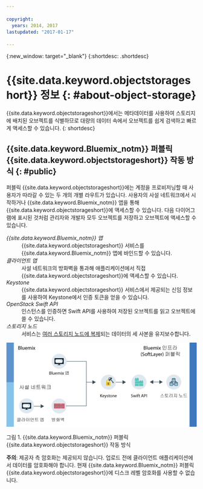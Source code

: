 ```yaml
---

copyright:
  years: 2014, 2017
lastupdated: "2017-01-17"

---
```

{:new_window: target="_blank"}
{:shortdesc: .shortdesc}

# {{site.data.keyword.objectstorageshort}} 정보  {: #about-object-storage}


{{site.data.keyword.objectstorageshort}}에서는 메타데이터를 사용하여 스토리지에 배치된 오브젝트를 식별하므로 대량의 데이터 속에서 오브젝트를 쉽게 검색하고 빠르게 액세스할 수 있습니다.
{: shortdesc}


## {{site.data.keyword.Bluemix_notm}} 퍼블릭 {{site.data.keyword.objectstorageshort}} 작동 방식 {: #public}

퍼블릭 {{site.data.keyword.objectstorageshort}}에는 계정을 프로비저닝할 때 사용자가 따라갈 수 있는 두 개의 개별 라우트가 있습니다. 사용자의 사설 네트워크에서 시작하거나 {{site.data.keyword.Bluemix_notm}} 앱을 통해 {{site.data.keyword.objectstorageshort}}에 액세스할 수 있습니다. 다음 다이어그램에 표시된 것처럼 관리자와 개발자 모두 오브젝트를 저장하고 오브젝트에 액세스할 수 있습니다. 

<dl>
  <dt><dfn> {{site.data.keyword.Bluemix_notm}} 앱 </dfn></dt>
    <dd> {{site.data.keyword.objectstorageshort}} 서비스를 {{site.data.keyword.Bluemix_notm}} 앱에 바인드할 수 있습니다. </dd>
  <dt><dfn> 클라이언트 앱 </dfn></dt>
    <dd> 사설 네트워크의 방화벽을 통과해 애플리케이션에서 직접 {{site.data.keyword.objectstorageshort}}에 액세스할 수 있습니다. </dd>
  <dt><dfn> Keystone </dfn></dt>
    <dd> {{site.data.keyword.objectstorageshort}} 서비스에서 제공되는 신임 정보를 사용하여 Keystone에서 인증 토큰을 얻을 수 있습니다. </dd>
  <dt><dfn> OpenStack Swift API</dfn></dt>
    <dd> 인스턴스를 인증하면 Swift API를 사용하여 저장된 오브젝트를 읽고 오브젝트에 쓸 수 있습니다. </dd>
  <dt><dfn> 스토리지 노드 </dfn></dt>
    <dd> 서비스는 <a href="http://docs.openstack.org/developer/swift/overview_replication.html">여러 스토리지 노드에 복제</a>되는 데이터의 세 사본을 유지보수합니다. </dd>
</dl>

![위에서 설명한 {{site.data.keyword.objectstorageshort}}가 작동하는 방식이 다이어그램으로 표시됨](images/OS_howitworks.png)

그림 1. {{site.data.keyword.Bluemix_notm}} 퍼블릭 {{site.data.keyword.objectstorageshort}} 작동 방식

**주의**: 제공자 측 암호화는 제공되지 않습니다. 업로드 전에 클라이언트 애플리케이션에서 데이터를 암호화해야 합니다. 현재 {{site.data.keyword.Bluemix_notm}} 퍼블릭 {{site.data.keyword.objectstorageshort}}에 디스크 레벨 암호화를 사용할 수 없습니다. 
